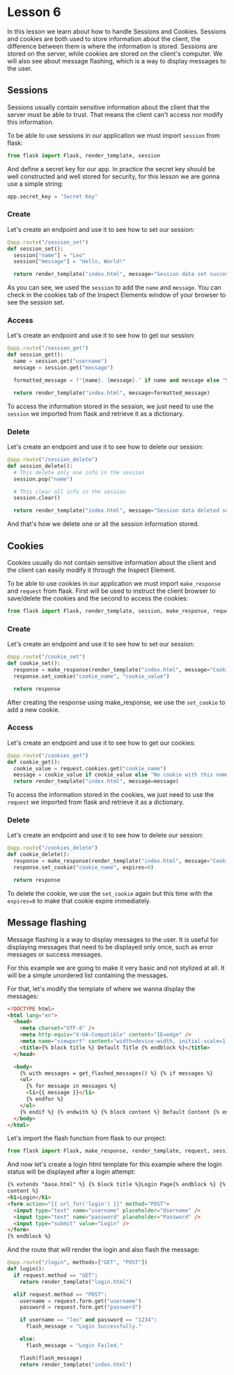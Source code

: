 # Lesson 6

In this lesson we learn about how to handle Sessions and Cookies.
Sessions and cookies are both used to store information about the client, the difference between them is where the information is stored. Sessions are stored on the server, while cookies are stored on the client's computer.
We will also see about message flashing, which is a way to display messages to the user.

## Sessions

Sessions usually contain sensitive information about the client that the server must be able to trust. That means the client can't access nor modify this information.

To be able to use sessions in our application we must import `session` from flask:

```python
from flask import Flask, render_template, session
```

And define a secret key for our app. In practice the secret key should be well constructed and well stored for security, for this lesson we are gonna use a simple string:

```python
app.secret_key = "Secret Key"
```

### Create

Let's create an endpoint and use it to see how to set our session:

```python
@app.route("/session_set")
def session_set():
  session["name"] = "Leo"
  session["message"] = "Hello, World!"

  return render_template("index.html", message="Session data set successfully.")
```

As you can see, we used the `session` to add the `name` and `message`. You can check in the cookies tab of the Inspect Elements window of your browser to see the session set.

### Access

Let's create an endpoint and use it to see how to get our session:

```python
@app.route("/session_get")
def session_get():
  name = session.get("username")
  message = session.get("message")

  formatted_message = f"{name}. {message}." if name and message else "Session not valid."

  return render_template("index.html", message=formatted_message)
```

To access the information stored in the session, we just need to use the `session` we imported from flask and retrieve it as a dictionary.

### Delete

Let's create an endpoint and use it to see how to delete our session:

```python
@app.route("/session_delete")
def session_delete():
  # This delete only one info in the session
  session.pop("name")

  # This clear all info in the session
  session.clear()

  return render_template("index.html", message="Session data deleted successfully.")
```

And that's how we delete one or all the session information stored.

## Cookies

Cookies usually do not contain sensitive information about the client and the client can easily modify it through the Inspect Element.

To be able to use cookies in our application we must import `make_response` and `request` from flask. First will be used to instruct the client browser to save/delete the cookies and the second to access the cookies:

```python
from flask import Flask, render_template, session, make_response, request
```

### Create

Let's create an endpoint and use it to see how to set our session:

```python
@app.route("/cookie_set")
def cookie_set():
  response = make_response(render_template("index.html", message="Cookies set successfully."))
  response.set_cookie("cookie_name", "cookie_value")

  return response
```

After creating the response using make_response, we use the `set_cookie` to add a new cookie.

### Access

Let's create an endpoint and use it to see how to get our cookies:

```python
@app.route("/cookies_get")
def cookie_get():
  cookie_value = request.cookies.get("cookie_name")
  message = cookie_value if cookie_value else "No cookie with this name"
  return render_template("index.html", message=message)
```

To access the information stored in the cookies, we just need to use the `request` we imported from flask and retrieve it as a dictionary.

### Delete

Let's create an endpoint and use it to see how to delete our session:

```python
@app.route("/cookies_delete")
def cookie_delete():
  response = make_response(render_template("index.html", message="Cookies deleted successfully."))
  response.set_cookie("cookie_name", expires=0)

  return response
```

To delete the cookie, we use the `set_cookie` again but this time with the `expires=0` to make that cookie expire immediately.

## Message flashing

Message flashing is a way to display messages to the user. It is useful for displaying messages that need to be displayed only once, such as error messages or success messages.

For this example we are going to make it very basic and not stylized at all. It will be a simple unordered list containing the messages.

For that, let's modify the template of where we wanna display the messages:

```html
<!DOCTYPE html>
<html lang="en">
  <head>
    <meta charset="UTF-8" />
    <meta http-equiv="X-UA-Compatible" content="IE=edge" />
    <meta name="viewport" content="width=device-width, initial-scale=1.0" />
    <title>{% block title %} Default Title {% endblock %}</title>
  </head>

  <body>
    {% with messages = get_flashed_messages() %} {% if messages %}
    <ul>
      {% for message in messages %}
      <li>{{ message }}</li>
      {% endfor %}
    </ul>
    {% endif %} {% endwith %} {% block content %} Default Content {% endblock %}
  </body>
</html>
```

Let's import the flash function from flask to our project:

```python
from flask import Flask, make_response, render_template, request, session, flash
```

And now let's create a login html template for this example where the login status will be displayed after a login attempt:

```html
{% extends "base.html" %} {% block title %}Login Page{% endblock %} {% block
content %}
<h1>Login</h1>
<form action="{{ url_for('login') }}" method="POST">
  <input type="text" name="username" placeholder="Username" />
  <input type="text" name="password" placeholder="Password" />
  <input type="submit" value="Login" />
</form>
{% endblock %}
```

And the route that will render the login and also flash the message:

```python
@app.route("/login", methods=["GET", "POST"])
def login():
  if request.method == "GET":
    return render_template("login.html")

  elif request.method == "POST":
    username = request.form.get("username")
    password = request.form.get("password")

    if username == "leo" and password == "1234":
      flash_message = "Login Successfully."

    else:
      flash_message = "Login Failed."

    flash(flash_message)
    return render_template("index.html")
```
